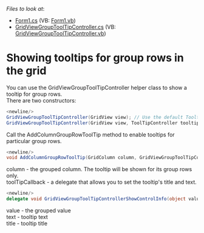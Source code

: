 <!-- default file list -->
*Files to look at*:

* [Form1.cs](./CS/E989/Form1.cs) (VB: [Form1.vb](./VB/E989/Form1.vb))
* [GridViewGroupToolTipController.cs](./CS/E989/GridViewGroupToolTipController.cs) (VB: [GridViewGroupToolTipController.vb](./VB/E989/GridViewGroupToolTipController.vb))
<!-- default file list end -->
# Showing tooltips for group rows in the grid


<p>You can use the GridViewGroupToolTipController helper class to show a tooltip for group rows.<br />
There are two constructors:<br />


```cs
<newline/>
GridViewGroupToolTipController(GridView view); // Use the default Tooltip controller<newline/>
GridViewGroupToolTipController(GridView view, ToolTipController tooltip);<newline/>

```

</p><p>Call the AddColumnGroupRowToolTip method to enable tooltips for particular group rows.<br />


```cs
<newline/>
void AddColumnGroupRowToolTip(GridColumn column, GridViewGroupToolTipControllerShowControlInfo toolTipCallback)<newline/>

```

column - the grouped column. The tooltip will be shown for its group rows only.<br />
toolTipCallback - a delegate that allows you to set the tooltip's title and text.<br />


```cs
<newline/>
delegate void GridViewGroupToolTipControllerShowControlInfo(object value, out string text, out string title)<newline/>

```

value - the grouped value<br />
text - tooltip text<br />
title - tooltip title</p>

<br/>


